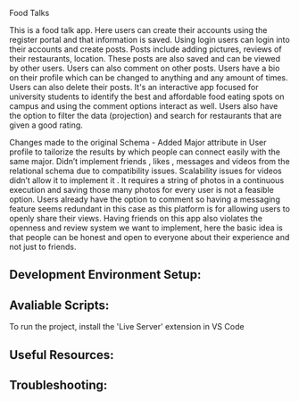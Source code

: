 Food Talks

This is a  food talk app. Here users can create their accounts using the register portal and that information is saved. Using login users can login into their accounts and create posts. Posts include adding pictures, reviews of their restaurants, location. These posts are also saved and can be viewed by other users. Users can also comment on other posts. Users have a bio on their profile which can be changed to anything and any amount of times. Users can also delete their posts. It's an interactive app focused for university students to identify the best and affordable food eating spots on campus and using the comment options interact as well. Users also have the option to filter the data (projection) and search for restaurants that are given a good rating.



Changes made to the original Schema - 
Added Major attribute in User profile to tailorize the results by which people can connect easily with the same major.
Didn’t implement  friends , likes , messages and  videos from the relational schema due to compatibility issues.
Scalability issues for videos didn’t allow it to implement it . It requires a string of photos in a continuous execution and saving those many photos for every user is not a feasible option. Users already have the option to comment so having a messaging feature seems redundant in this case as this platform is for allowing users to openly share their views. Having friends on this app also violates the openness and review system we want to implement, here the basic idea is that people can be honest and open to everyone about their experience and not just to friends.







## Development Environment Setup:


## Avaliable Scripts:

To run the project, install the 'Live Server' extension in VS Code

## Useful Resources:


## Troubleshooting:

